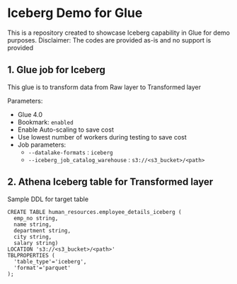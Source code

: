 # Iceberg Demo for Glue

This is a repository created to showcase Iceberg capability in Glue for demo purposes. Disclaimer: The codes are provided as-is and no support is provided

## 1. Glue job for Iceberg

This glue is to transform data from Raw layer to Transformed layer

Parameters:
- Glue 4.0
- Bookmark: `enabled`
- Enable Auto-scaling to save cost
- Use lowest number of workers during testing to save cost
- Job parameters:
  - `--datalake-formats` : `iceberg`
  - `--iceberg_job_catalog_warehouse` : `s3://<s3_bucket>/<path>`


## 2. Athena Iceberg table for Transformed layer

Sample DDL for target table

```
CREATE TABLE human_resources.employee_details_iceberg (
  emp_no string,
  name string,
  department string,
  city string,
  salary string)
LOCATION 's3://<s3_bucket>/<path>'
TBLPROPERTIES (
  'table_type'='iceberg',
  'format'='parquet'
);
```
